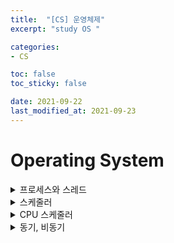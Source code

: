 ```yaml
---
title:  "[CS] 운영체제"
excerpt: "study OS "

categories:
- CS

toc: false
toc_sticky: false

date: 2021-09-22
last_modified_at: 2021-09-23
---
```


# Operating System


<details>
<summary>프로세스와 스레드</summary>
<div markdown="1">
<br>

- 프로세스 
  - 운영체제로부터 시스템 자원을 할당받는 작업의 단위로 메모리에 올라와 실행되고 있는 프로그램의 인스턴스(독립적인 개체)를 의미한다.
  - 할당 받는 시스템 자원의 예 : CPU 시간, 주소공간, stack/heap 등의 구조로 되어있는 독립된 메모리 영역
  - 프로세스의 특징
    - 프로세스는 각각 독립된 메모리 영역(code,data,stack,heap)을 할당 받음
    - 프로세스당 최소 1개의 스레드를 가지고 있음
    - 각 프로세스는 별도의 주소공간에서 실행, 한 프로세스는 다른 프로세스의 변수나 자료구조에 접근할수 없음(IPC를 사용해 다른 프로세스 자원 접근 가능)

<br>

  - 프로세스 제어 블록(PCB)
    - 특정 프로세스에 대한 중요한 정보를 저장하고 있는 운영체제의 자료구조
    - 운영체제는 프로세스 관리를 위해 프로세스의 생성과 동시에 PCB 생성함
    - 프로세스는 CPU를 할당 받아 작업을 처리하다가, 프로세스 전환이 발생하면 진행하던 작업을 PCB에 저장
    - PCB에 저장되는 정보 
      - 프로세스 식별자
      - 프로세스 상태 : new, ready, running, waiting, terminated 등의 상태 저장
      - 프로그램 카운터 : 프로세스가 다음에 실행할 명령어 주소
      - CPU 레지스터
      - CPU 스케쥴링 정보 :  프로세스의 우선순위 등
      - 메모리 관리 정보 : 페이지 테이블, 세그먼트 테이블 등의 정보 포함
      - 입출력 상태 정보 : 프로세스에 할당된 입출력 장치들과 열린 파일 목록
      - 어카운팅 정보 : 사용된 CPU 시간, 계정번호 등

<br>

- 스레드 
  - 프로세스의 실행 단위, 프로세스의 코드에 정의된 절차에 따라 실행되는 특정한 수행 경로
  - 같은 프로세스에 속한 다른 스레드와 코드, 파일 등과 같은 운영체제 자원을 공유함
  - 스레드의 특징
    - 스레드는 프로세스 내에서 각각 Stack 영역을 따로 할당 받고 Code,Data,Heap 영역은 공유함
    - 스레드는 한 프로세스 내에서 다른 스레드 끼리 공유하면서 실행됨

<br>

- 멀티 스레드
  - 하나의 프로세스를 여러 실행 단위(스레드)로 나눠서 자원을 공유하고, 자원의 생성과 관리의 중복성을 최소화하여 수행 능력을 향상 시키는 것
  - 장점
    - 시스템 자원 소모 감소
    - 시스템 처리량 증가
    - 간단한 통신 방법으로 프로그램 응답 시간 단축
  - 단점
    - 설계 및 디버깅이 까다로움
    - 다른 프로세스에서 스레드 제어 불가
    - 하나의 스레드에 문제가 발생하면 전체 프로세스가 영향받음



</div>
</details>


<details>
<summary>스케줄러</summary>
<div markdown="1">
<br>

- 스케줄러 : 시스탬 내 여러개의 프로세스 중 자원을 할당할 프로세스를 선택하는 역활

    - 장기 스케줄러
      - 많은 프로세스가 몰렸을 경우 대용량 메모리에 임시 저장하는데, 여기서 어던 프로세스에 메모리를 할당하여 ready queue로 보낼지 결정하는 역활
      - 메모리와 디스크 사이의 스케줄링 담당
      - degree of multiprogramming 제어(실행중인 프로세스 수 제어)
      - 프로세스에 메모리 및 각종 리소스를 할당
      - 프로세스 상태 : new -> ready(in memory)

    - 중기 스케줄러
      - 여유 공간 마련을 위해 프로세스를 통째로 디스크로 보냄(Swapping)
      - 현 시스템에 너무 많은 프로그램이 동시에 올라가는 것을 조절하는 역활
      - 프로세스 상태 : ready -> supended

    - 단기 스케줄러
      - CPU와 메모리 사이의 스케줄링 담당
      - ready queue에 있는 프로세스 중 어떤 것을 running 할지 결정
      - 프로세스에 CPU 할당
      - 프로세스 상태 : ready -> running -> waiting -> ready

<br>

- 시스템 성능 지표
  - 응답시간(response time) : 작업 요청부터 응답을 받을 때 까지 시간
  - 작업 처리량(throughput) : 단위 시간 동안 완료한 작업 수
  - 자원 활용도(resource time) : 주어진 시간동안 자원이 활용된 시간
</div>
</details>

<details>
<summary>CPU 스케줄러</summary>
<div markdown="1">
<br>

- 스케줄링 정책
  - 비선점 스케줄링 : 할당 받은 자원을 반납할 때 까지 사용/ 높은 우선순위의 프로세스가 들어올 경우 우선순위가 역전되어 낮은 우선순위의 프로세스 처리 시간이 늘어나 평균 응답시간이 증가하는 단점
  - 선점 스케줄링 : 할당 받을 자원을 뺏길 수 잇음
  - 정적 우선순위 : 프로세스 생성 시 결정된 우선순위가 유지됨
  - 동적 우선순위 : 프로세스 상태에 따라 운선순우 ㅣ변경

- FCFS(First Come First Service)
  - 비선점 스케줄러
  - ready queue에 도착한 프로세스를 먼저 처리(일괄 처리 시스템에 적합)
  - 행시간이 긴 프로세스가 먼저 도착하면 다른 프로세스의 대기시간이 길어지는 'Convoy Effect'로 인해 평균 응답시간이 길다는 단점

- SJF(Shortest Job First)
  - 비선점 스케줄러
  - CPU burst time이 가장 작은 프로세스를 먼저 처리
  - 극단적으로 CPU 사용이 짧은 job 을 선호한다. 그래서 사용 시간이 긴 프로세스는 거의 영원히 CPU 를 할당받을 수 없다

- SRTF(Shortest Remaining Time First)
  - 선점 스케줄러
  - 잔여 실행 시간이 더 적은 프로세스를 먼저 처리
  - SJF의 장점을 극대화 but 프로세스 생성시 총 실행 시간 예측이 필요하고 잔여시간을 계속 추적해야해서 비현실적


- RR(Round Robin)
  - 선점 스케줄러
  - FCFS와 같이 ready queue에 먼저 도착한 프로세스를 처리하지만, 자원사용시간이 있다는 점에서 차이가 있음
  - 프로세스에 할당 된 시간(자원사용시간)이 지나면 자원을 반납하여 특정 프로세스의 자원 독점을 방지함

- Priority scheduling
  - 높은 우선순위를 가진 프로세스를 먼저 처리
  - 우선순위가 높은 프로세스가 들어오면 그 프로세스를 먼저 처리하므로 낮은 프로세스는 뒤로 밀리는 starvation 문제가 발생

</div>
</details>

<details>
<summary>동기, 비동기</summary>
<div markdown="1">
<br>

- 동기 : 요청에 대한 결과를 받은 후에 다음 요청을 진행하는 방식, 결과를 받을 때 까지 기다려야함(직관적 구조지만 비효율적)
- 비동기 : 요청 결과에 관계없이 바로 다음 요청 수행, 결과는 '콜백 함수'를 통해 받음(설계 복잡하지만 효율적)

<br>

- ex) task : 설거지, 빨래, 분리수거
  - 동기적 처리 : 빨래를 다 한 후 설거지, 분리수거
  - 비동기적 처리 : 모두 대행 업체에 맡기고 나는 다른일을 함

</div>
</details>